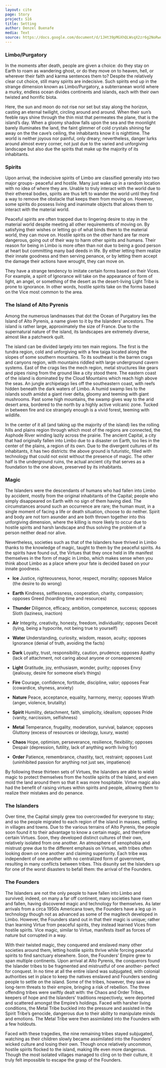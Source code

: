 ```yaml
---
layout: cite
page: Story
project: S16
title: Setting
author: Denzel Buenafe
media: Text
source: https://docs.google.com/document/d/1JHt39pMGXhQLWsqX2zr6g2NoRwodMRkLx43RGFzTqh8/edit?usp=sharing
---
```

### Limbo/Purgatory

In the moments after death, people are given a choice: do they stay on Earth to roam as wandering ghost, or do they move on to heaven, hell, or wherever their faith and karma sentences them to? Despite the relatively clear cut choice, still many spirits are indecisive. Such spirits end up in the strange dimension known as Limbo/Purgatory, a subterranean world where a murky, endless ocean divides continents and islands, each with their own twisted and horrific biota.

Here, the sun and moon do not rise nor set but stay along the horizon, casting an eternal twilight, circling around and around. When their sun’s feeble rays shine through the thin mist that permeates the plane, that is the island’s day. When a gloomy shadow falls upon the sea and the moonlight barely illuminates the land, the faint glimmer of cold crystals shining far away on the the cave’s ceiling, the inhabitants know it is nighttime. The world is neither joyous nor painful, only dreary; nevertheless, danger lurks around almost every corner, not just due to the varied and unforgiving landscape but also due the spirits that make up the majority of its inhabitants.

### Spirits

Upon arrival, the indecisive spirits of Limbo are classified generally into two major groups- peaceful and hostile. Many just wake up in a random location with no idea of where they are. Unable to truly interact with the world due to their ethereal bodies, spirits are thus left to wander the world until they find a way to remove the obstacle that keeps them from moving on.  However, some spirits do possess living and inanimate objects that allows them to interact with the material world.

Peaceful spirits are often trapped due to lingering desire to stay in the material world despite meeting all other requirements of moving on. By satisfying their wishes or letting go of what binds them to the material world, they can move on. Hostile spirits on the other hand are far more dangerous, going out of their way to harm other spirits and humans. Their reason for being in Limbo is more often than not due to being a good person at heart but committing many bad deeds in life. By either letting them realize their innate goodness and then serving penance, or by letting them accept the damage their actions have wrought, they can move on.

They have a strange tendency to imitate certain forms based on their Vices. For example, a spirit of Ignorance will take on the appearance of form of light, an angel, or something of the desert as the desert-living Light Tribe is prone to ignorance. In other words, hostile spirits take on the forms based on the Vice most common to the area.

### The Island of Alto Pyrenis

Among the numerous landmasses that dot the Ocean of Purgatory lies the Island of Alto Pyrenis, a name given to it by the Islanders’ ancestors. The island is rather large, approximately the size of France. Due to the supernatural nature of the island, its landscapes are extremely diverse, almost like a patchwork quilt.

The island can be divided largely into ten main regions. The first is the tundra region, cold and unforgiving with a few taiga located along the slopes of some southern mountains. To its southeast is the barren crags and canyons region, with mountains riddled with large underground cavern systems. East of the crags lies the mech region, metal structures like gears and pipes rising from the ground like a city stood there. The eastern coast of the island is dominated by the Cloud Mountains which reach high above the seas. An jungle archipelago lies off the southeastern coast, with reefs hidden beneath the dark waters of Limbo. A humid swamp lies to the islands south amidst a giant river delta, gloomy and teeming with giant mushrooms. Past some high mountains, the swamp gives way to the arid desert area, bordered to the north by a highly active volcanic zone. Tucked in between fire and ice strangely enough is a vivid forest, teeming with wildlife.

In the center of it all (and taking up the majority of the island) lies the rolling hills and plains region through which most of the regions are connected, the Asphode River winding lazily across the prairie. The ancient Capital, a city that had originally fallen into Limbo due to a disaster on Earth, too lies in the center of the plains, a region of its own. Due to the divergent cultures of its inhabitants, it has two districts: the above ground is futuristic, filled with technology that could not exist without the presence of magic. The other half is the underground ruins, the actual ancient city that serves as a foundation to the one above, preserved by its inhabitants.

### Magic

The Islanders were the descendants of humans who had fallen into Limbo by accident, mostly from the original inhabitants of the Capital; people who simply disappeared on Earth with no sign of them having died. The circumstances around such an occurrence are rare; the human must, in a single moment of facing a life or death situation, choose to do neither. Spirit and body are not torn asunder and are both thrown together into this unforgiving dimension, where the killing is more likely to occur due to hostile spirits and harsh landscape and thus solving the problem of a person neither dead nor alive.

Nevertheless, societies such as that of the Islanders have thrived in Limbo thanks to the knowledge of magic, taught to them by the peaceful spirits. As the spirits have found out, the Virtues that they once held in life manifest themselves in the form of magic in Limbo, which makes sense when you think about Limbo as a place where your fate is decided based on your innate goodness.

- **Ice** Justice, righteousness, honor, respect, morality; opposes Malice (the desire to do wrong)

- **Earth** Kindness, selflessness, cooperation, charity, compassion; opposes Greed (hoarding time and resources)

- **Thunder** Diligence, efficacy, ambition, competence, success; opposes Sloth (laziness, inaction)

- **Air** Integrity, creativity, honesty, freedom, individuality; opposes Deceit (lying, being a hypocrite, not being true to yourself)

- **Water** Understanding, curiosity, wisdom, reason, acuity; opposes Ignorance (denial of truth, avoiding the facts)

- **Dark** Loyalty, trust, responsibility, caution, prudence; opposes Apathy (lack of attachment, not caring about anyone or consequences)

- **Light** Gratitude, joy, enthusiasm, wonder, purity; opposes Envy (jealousy, desire for someone else’s things)

- **Fire** Courage, confidence, fortitude, discipline, valor; opposes Fear (cowardice, shyness, anxiety)

- **Nature** Peace, acceptance, equality, harmony, mercy; opposes Wrath (anger, violence, brutality)

- **Spirit** Humility, detachment, faith, simplicity, idealism; opposes Pride (vanity, narcissism, selfishness)

- **Metal** Temperance, frugality, moderation, survival, balance; opposes Gluttony (excess of resources or ideology, luxury, waste)

- **Chaos** Hope, optimism, perseverance, resilience, flexibility; opposes Despair (depression, futility, lack of anything worth living for)

- **Order** Patience, remembrance, chastity, tact, restraint; opposes Lust (uninhibited passion for anything not just sex, impatience)

By following these thirteen sets of Virtues, the Islanders are able to wield magic to protect themselves from the hostile spirits of the Island, and even mold the land around them so that it was more hospitable. Virtue magic also had the benefit of raising virtues within spirits and people, allowing them to realize their mistakes and do penance.

### The Islanders

Over time, the Capital simply grew too overcrowded for everyone to stay; and so the people migrated to each region of the island in masses, settling in villages and towns. Due to the various terrains of Alto Pyrenis, the people soon found it to their advantage to know a certain magic, and therefore certain Virtues. Soon, they developed distinct cultures of their own, relatively isolated from one another. An atmosphere of xenophobia and mistrust grew due to the different emphasis on Virtues, with tribes often looking down on one another and claiming superiority. Each tribe was independent of one another with no centralized form of government, resulting in many conflicts between tribes. This disunity set the Islanders up for one of the worst disasters to befall them: the arrival of the Founders.

### The Founders

The Islanders are not the only people to have fallen into Limbo and survived; indeed, on many a far off continent, many societies have risen and fallen, having discovered magic and technology for themselves. As later arrivals from a circa 1950s Americana town, the Founders have a leg up in technology though not as advanced as some of the magitech developed in Limbo. However, the Founders stand out in that their magic is unique; rather than learning Virtue from peaceful spirits, they instead learned Vices from hostile spirits. Vice magic, similar to Virtue, manifests itself as forces of nature but corrupted in a way.

With their twisted magic, they conquered and enslaved many other societies around them, letting hostile spirits thrive while forcing peaceful spirits to find sanctuary elsewhere. Soon, the Founders’ Empire grew to span multiple continents. Upon arrival at Alto Pyrenis, the conquerors found the Islander tribes to be fragmented and mistrustful of one another- perfect for conquest. In no time at all the entire island was subjugated, with colonial authorities set in place to keep the natives enslaved and Founders sending people to settle on the island. Some of the tribes, however, they saw as long-term threats to their empire, bringing a risk of rebellion. The three offending tribes were swiftly dealt with: the Chaos and Order Tribes, keepers of hope and the Islanders’ traditions respectively, were deported and scattered amongst the Empire’s holdings. Faced with harsher living conditions, the Metal Tribe buckled into the pressure and assisted in the Spirit Tribe’s genocide,  dangerous due to their ability to manipulate minds and emotions. The Metal Tribe were then assimilated into the Founders with a few holdouts.

Faced with these tragedies, the nine remaining tribes stayed subjugated, watching as their children slowly became assimilated into the Founders’ wicked culture and losing their own. Though once relatively uncommon, hostile spirits flocked to the island, making life even more dangerous. Though the most isolated villages managed to cling on to their culture, it truly felt impossible to escape the grasp of the Founders.
